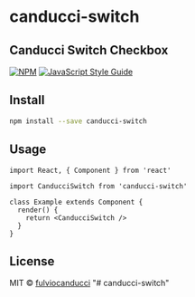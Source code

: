 # canducci-switch

## Canducci Switch Checkbox

[![NPM](https://img.shields.io/npm/v/canducci-switch.svg)](https://www.npmjs.com/package/canducci-switch) [![JavaScript Style Guide](https://img.shields.io/badge/code_style-standard-brightgreen.svg)](https://standardjs.com)

## Install

```bash
npm install --save canducci-switch
```

## Usage

```tsx
import React, { Component } from 'react'

import CanducciSwitch from 'canducci-switch'

class Example extends Component {
  render() {
    return <CanducciSwitch />
  }
}
```

## License

MIT © [fulviocanducci](https://github.com/fulviocanducci)
"# canducci-switch" 
